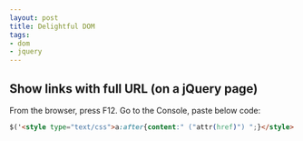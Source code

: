 ```yaml
---
layout: post
title: Delightful DOM
tags:
- dom
- jquery
---
```


## Show links with full URL (on a jQuery page)

From the browser, press F12. Go to the Console, paste below code:

```html
$('<style type="text/css">a:after{content:" ("attr(href)") ";}</style>').appendTo(document.head);
```
